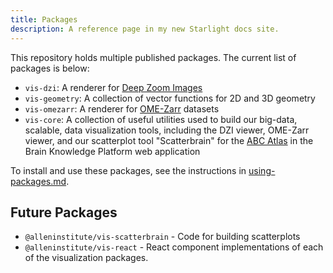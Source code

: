 ```yaml
---
title: Packages
description: A reference page in my new Starlight docs site.
---
```


This repository holds multiple published packages. The current list of packages is below:

-   `vis-dzi`: A renderer for [Deep Zoom Images](https://en.wikipedia.org/wiki/Deep_Zoom)
-   `vis-geometry`: A collection of vector functions for 2D and 3D geometry
-   `vis-omezarr`: A renderer for [OME-Zarr](https://ngff.openmicroscopy.org/latest/) datasets
-   `vis-core`: A collection of useful utilities used to build our big-data, scalable, data visualization tools, including the DZI viewer, OME-Zarr viewer, and our scatterplot tool "Scatterbrain" for the [ABC Atlas](https://knowledge.brain-map.org/abcatlas) in the Brain Knowledge Platform web application

To install and use these packages, see the instructions in [using-packages.md](./using-packages.md).

## Future Packages

-   `@alleninstitute/vis-scatterbrain` - Code for building scatterplots
-   `@alleninstitute/vis-react` - React component implementations of each of the visualization packages.
